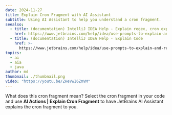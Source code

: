 ```yaml
---
date: 2024-11-27
title: Explain Cron Fragment with AI Assistant
subtitle: Using AI Assistant to help you understand a cron fragment.
seealso:
  - title: (documentation) IntelliJ IDEA Help - Explain regex, cron expressions, and SQL queries
    href: https://www.jetbrains.com/help/idea/use-prompts-to-explain-and-refactor-your-code.html#ai-explain-injected-fragments
  - title: (documentation) IntelliJ IDEA Help - Explain Code
    href: >-
      https://www.jetbrains.com/help/idea/use-prompts-to-explain-and-refactor-your-code.html#ai-explain-code
topics:
  - ai
  - aia
  - java
author: md
thumbnail: ./thumbnail.png
video: "https://youtu.be/ZHeVwI6ZmVM"
---
```


What does this cron fragment mean? Select the cron fragment in your code and use **AI Actions | Explain Cron Fragment** to have JetBrains AI Assistant explains the cron fragment to you.

